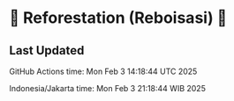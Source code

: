 
# 🌳 Reforestation (Reboisasi) 🌲

## Last Updated

GitHub Actions time: Mon Feb  3 14:18:44 UTC 2025

Indonesia/Jakarta time: Mon Feb  3 21:18:44 WIB 2025
